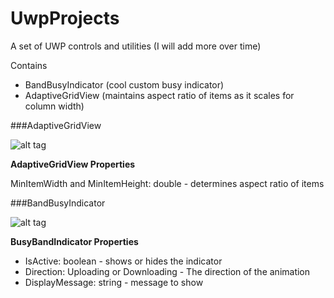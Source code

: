 # UwpProjects
A set of UWP controls and utilities (I will add more over time)

Contains
- BandBusyIndicator (cool custom busy indicator)
- AdaptiveGridView (maintains aspect ratio of items as it scales for column width)


###AdaptiveGridView

![alt tag](https://i.gyazo.com/8b4eda7cd246474d4e7ec4262aecc82b.gif)


**AdaptiveGridView Properties**

MinItemWidth and MinItemHeight: 
double - determines aspect ratio of items


###BandBusyIndicator

![alt tag](https://i.gyazo.com/ba631921317b4f8a5a51b3506e9f53ff.gif)



**BusyBandIndicator Properties**

- IsActive: boolean - shows or hides the indicator
- Direction: Uploading or Downloading - The direction of the animation
- DisplayMessage: string - message to show
